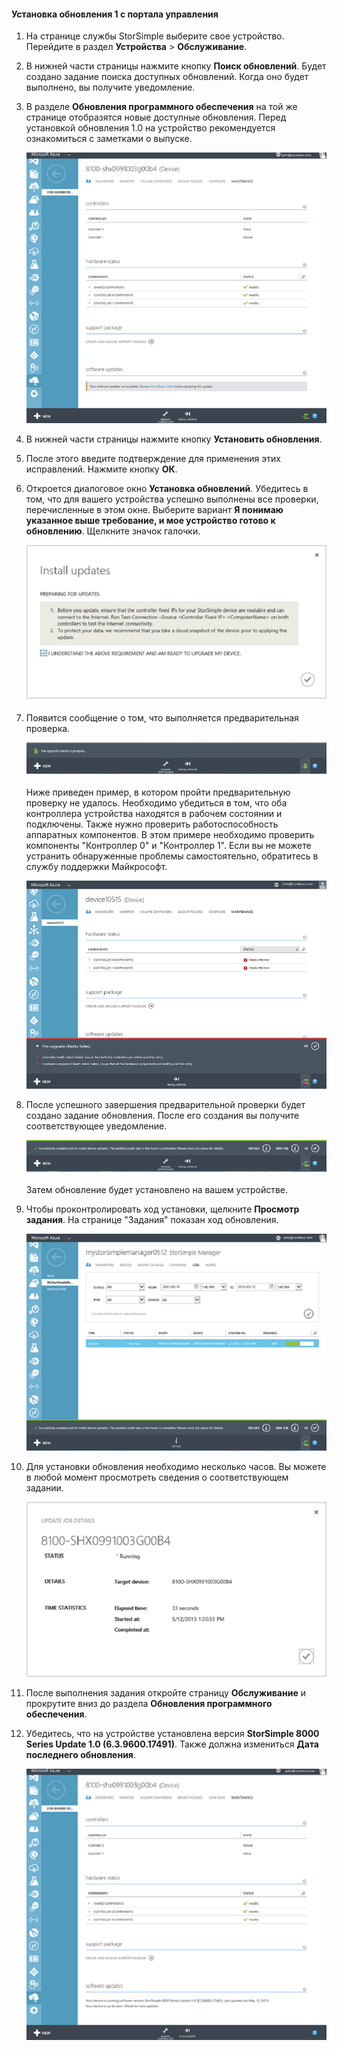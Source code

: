 
#### Установка обновления 1 с портала управления

1. На странице службы StorSimple выберите свое устройство. Перейдите в раздел **Устройства** > **Обслуживание**.

2. В нижней части страницы нажмите кнопку **Поиск обновлений**. Будет создано задание поиска доступных обновлений. Когда оно будет выполнено, вы получите уведомление.

3. В разделе **Обновления программного обеспечения** на той же странице отобразятся новые доступные обновления. Перед установкой обновления 1.0 на устройство рекомендуется ознакомиться с заметками о выпуске.

    ![Установка обновлений программного обеспечения](./media/storsimple-install-update-via-portal/HCS_SoftwareUpdates1-include.png)

4. В нижней части страницы нажмите кнопку **Установить обновления**.

5. После этого введите подтверждение для применения этих исправлений. Нажмите кнопку **ОК**.

6. Откроется диалоговое окно **Установка обновлений**. Убедитесь в том, что для вашего устройства успешно выполнены все проверки, перечисленные в этом окне. Выберите вариант **Я понимаю указанное выше требование, и мое устройство готово к обновлению**. Щелкните значок галочки.

    ![Сообщение с подтверждением](./media/storsimple-install-update-via-portal/HCS_SoftwareUpdates2-include.png)

7. Появится сообщение о том, что выполняется предварительная проверка.
  
    ![Уведомление о предварительной проверке](./media/storsimple-install-update-via-portal/HCS_SoftwareUpdates3-include.png)

    Ниже приведен пример, в котором пройти предварительную проверку не удалось. Необходимо убедиться в том, что оба контроллера устройства находятся в рабочем состоянии и подключены. Также нужно проверить работоспособность аппаратных компонентов. В этом примере необходимо проверить компоненты "Контроллер 0" и "Контроллер 1". Если вы не можете устранить обнаруженные проблемы самостоятельно, обратитесь в службу поддержки Майкрософт.

    ![Ошибка при предварительной проверке](./media/storsimple-install-update-via-portal/HCS_PreUpgradeChecksFailed-include.png)

8. После успешного завершения предварительной проверки будет создано задание обновления. После его создания вы получите соответствующее уведомление.
 
    ![Создание задания обновления](./media/storsimple-install-update-via-portal/HCS_SoftwareUpdates4-include.png)

    Затем обновление будет установлено на вашем устройстве.
 
9. Чтобы проконтролировать ход установки, щелкните **Просмотр задания**. На странице "Задания" показан ход обновления.

    ![Ход выполнения задания обновления](./media/storsimple-install-update-via-portal/HCS_SoftwareUpdates5-include.png)

10. Для установки обновления необходимо несколько часов. Вы можете в любой момент просмотреть сведения о соответствующем задании.

    ![Данные задания обновления](./media/storsimple-install-update-via-portal/HCS_SoftwareUpdates6-include.png)

11. После выполнения задания откройте страницу **Обслуживание** и прокрутите вниз до раздела **Обновления программного обеспечения**.

12. Убедитесь, что на устройстве установлена версия **StorSimple 8000 Series Update 1.0 (6.3.9600.17491)**. Также должна измениться **Дата последнего обновления**.

    ![Страница "Обслуживание"](./media/storsimple-install-update-via-portal/HCS_SoftwareUpdates7-include.png)

<!---HONumber=August15_HO6-->